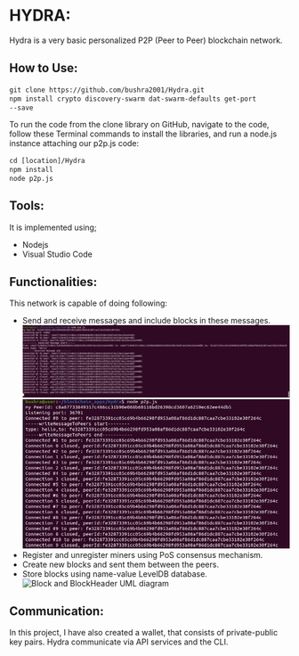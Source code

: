# HYDRA:
Hydra is a very basic personalized P2P (Peer to Peer) blockchain network.

## How to Use:
```
git clone https://github.com/bushra2001/Hydra.git
npm install crypto discovery-swarm dat-swarm-defaults get-port
--save
```
To run the code from the clone library on GitHub, navigate to the code, follow
these Terminal commands to install the libraries, and run a node.js instance
attaching our p2p.js code:
```
cd [location]/Hydra
npm install
node p2p.js
```
## Tools:
It is implemented using;
- Nodejs
- Visual Studio Code

## Functionalities:
This network is capable of doing following:

- Send and receive messages and include blocks in these messages.
![peer1](https://raw.githubusercontent.com/bushra2001/Hydra/main/screenshots/peer1.jpeg)
![peer2](https://raw.githubusercontent.com/bushra2001/Hydra/main/screenshots/peer2.jpeg)
- Register and unregister miners using PoS consensus mechanism.
- Create new blocks and sent them between the peers.
- Store blocks using name-value LevelDB database. 
![Block and BlockHeader UML diagram](https://user-images.githubusercontent.com/61081924/155588613-2b0d5520-07dd-4292-b698-6db0e540cf3d.jpeg)

## Communication:
In this project, I have also created a wallet, that consists of private-public key pairs.
Hydra communicate via API services and the CLI.
